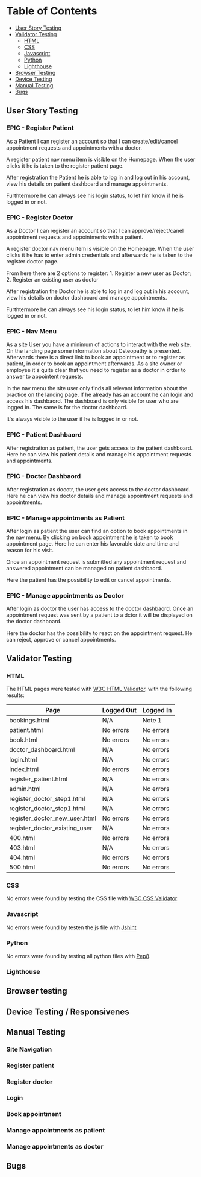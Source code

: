 # Table of Contents
- [User Story Testing](#user-story-testing)
- [Validator Testing](#validator-testing)
  * [HTML](#html)
  * [CSS](#css)
  * [Javascript](#javascript)
  * [Python](#python)
  * [Lighthouse](#lighthouse)
- [Browser Testing](#browser-testing)
- [Device Testing](#device-testing)
- [Manual Testing](#manual-testing)
- [Bugs](#bugs)


## User Story Testing

### EPIC - Register Patient

As a Patient I can register an account so that I can create/edit/cancel appointment requests and appointments with a doctor.

A register patient nav menu item is visible on the Homepage. When the user clicks it he is taken to the register patient page.

After registration the Patient he is able to log in and log out in his account, view his details on patient dashboard and manage appointments.

Furthtermore he can always see his login status, to let him know if he is logged in or not. 

### EPIC - Register Doctor

As a Doctor I can register an account so that I can approve/reject/canel appointment requests and appointments with a patient.

A register doctor nav menu item is visible on the Homepage. When the user clicks it he has to enter admin credentials and afterwards he is taken to the register doctor page.

From here there are 2 options to register: 1. Register a new user as Doctor; 2. Register an existing user as doctor

After registration the Doctor he is able to log in and log out in his account, view his details on doctor dashboard and manage appointments.

Furthtermore he can always see his login status, to let him know if he is logged in or not.

### EPIC - Nav Menu

As a site User you have a minimum of actions to interact with the web site. On the landing page some information about Osteopathy is presented. Afterwards there is a direct link to book an appointment or to register as patient, in order to book an appointment afterwards. As a site owner or employee it´s quite clear that you need to register as a doctor in order to answer to appointent requests. 

In the nav menu the site user only finds all relevant information about the practice on the landing page. If he already has an account he can login and access his dashbaord. The dashboard is only visible for user who are logged in. The same is for the doctor dashboard. 

It´s always visible to the user if he is logged in or not. 

### EPIC - Patient Dashbaord

After registration as patient, the user gets access to the patient dashboard. Here he can view his patient details and manage his appointment requests and appointments.

### EPIC - Doctor Dashbaord

After registration as docotr, the user gets access to the doctor dashboard. Here he can view his doctor details and manage  appointment requests and appointments.

### EPIC - Manage appointments as Patient

After login as patient the user can find an option to book appointments in the nav menu. By clicking on book appointment he is taken to book appointment page. Here he can enter his favorable date and time and reason for his visit. 

Once an appointment request is submitted any appointment request and answered appointment can be managed on patient dashbaord. 

Here the patient has the possibility to edit or cancel appointments. 

### EPIC - Manage appointments as Doctor

After login as doctor the user has access to the doctor dashbaord. 
Once an appointment request was sent by a patient to a dctor it will be displayed on the doctor dashboard.  

Here the doctor has the possibility to react on the appointment request. He can reject, approve or cancel appointments.

## Validator Testing

### HTML

The HTML pages were tested with [W3C HTML Validator](https://validator.w3.org/). with the following results:


| Page                           | Logged Out | Logged In |
|----------------------          |------------|-----------|
| bookings.html                  | N/A        | Note 1    |
| patient.html                   | No errors  | No errors |
| book.html                      | No errors  | No errors |
| doctor_dashboard.html          | N/A        | No errors |
| login.html                     | N/A        | No errors |
| index.html                     | No errors  | No errors |
| register_patient.html          | N/A        | No errors |
| admin.html                     | N/A        | No errors |
| register_doctor_step1.html     | N/A        | No errors |
| register_doctor_step1.html     | N/A        | No errors |
| register_doctor_new_user.html  | No errors  | No errors |
| register_doctor_existing_user  | N/A        | No errors |
| 400.html                       | No errors  | No errors |
| 403.html                       | N/A        | No errors |
| 404.html                       | No errors  | No errors |
| 500.html                       | No errors  | No errors |

### CSS

No errors were found by testing the CSS file with [W3C CSS Validator](https://jigsaw.w3.org/css-validator/)

### Javascript

No errors were found by testen the js file with [Jshint](https://jshint.com/) 

### Python

No errors were found by testing all python files with [Pep8](http://pep8online.com/).

### Lighthouse

## Browser testing 

## Device Testing / Responsivenes

## Manual Testing

### Site Navigation

### Register patient

### Register doctor

### Login

### Book appointment

### Manage appointments as patient

### Manage appointments as doctor

## Bugs


